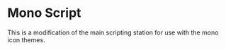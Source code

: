 # Mono Script

This is a modification of the main scripting station for use with the mono icon themes.
